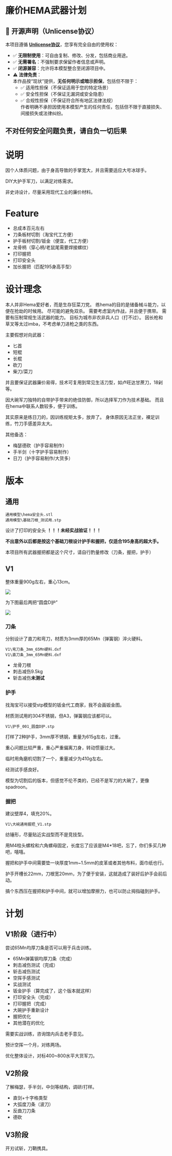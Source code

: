 # 廉价HEMA武器计划

## 📜 开源声明（Unlicense协议）

本项目遵循 **[Unlicense协议](https://unlicense.org/)**，您享有完全自由的使用权：

- ✅ **无限制使用**：可自由复制、修改、分发，包括商业用途。
- ✅ **无需署名**：不强制要求保留作者信息或声明。
- ✅ **闭源兼容**：允许将本模型整合至闭源项目中。
- ⚠️ **法律免责**：  
  本作品按“现状”提供，**无任何明示或暗示担保**，包括但不限于：  
  - ✅ 适用性担保（不保证适用于您的特定场景）  
  - ✅ 安全性担保（不保证无漏洞或安全隐患）  
  - ✅ 合规性担保（不保证符合所有地区法律法规）  
  作者明确不承担因使用本模型产生的任何责任，包括但不限于直接损失、间接损失或法律纠纷。

## 不对任何安全问题负责，请自负一切后果

# 说明

因个人体质问题，由于身高导致的手掌宽大，并且需要适应大号冰球手。

DIY大护手军刀，以满足对练需求。

非史诗设计，尽量采用现代工业的廉价材料。


# Feature

- 总成本百元左右
- 刀条板材切割（淘宝代工方便）
- 护手板材切割/钣金（便宜，代工方便）
- 龙骨柄（穿心柄/老鼠尾需要焊接螺纹）
- 打印握把
- 打印安全头
- 加长握把（匹配195身高手型）


# 设计理念

本人并非Hema爱好者，而是生存狂菜刀党。
练hema的目的是储备械斗能力，以便在抢劫的时候用。
尽可能的避免双杀。
需要考虑室内作战，并且便于携带。
需要有压制常规生活武器的能力。
目标为城市非农非兵人口（打不过）。
因长枪和草叉等太过imba，不考虑单刀进枪之类的东西。


主要假想对向武器：
- 匕首
- 短棍
- 长棍
- 砍刀
- 柴刀/菜刀

并且要保证武器廉价易得，技术可复用到常见生活刀型，如卢旺达甘蔗刀，18剁等。

因大碗军刀独特的自带护手带来的绝佳防御，所以选择军刀作为技术基础。
而且在hema中联系人数较多，便于训练。

其实原来是练日刀的，因训练规矩太多，放弃了。
身体原因无法正坐，裸足训练，竹刀手感差异太大。

其他备选：
- 梅瑟德砍（护手容易制作）
- 手半剑（十字护手容易制作）
- 日刀（护手容易制作/大货多）


# 版本

## 通用

```
通用模型\hema安全头.stl
通用模型\基础刀根_测试用.stp
```

设计了打印的安全头 **！！！未经实战验证！！！**

**不出意外以后都是按这个基础刀根设计护手和握把，仅适合195身高的超大手。**

本项目所有武器握把都是这个尺寸，请自行酌量修改（刀条，握把，护手）


## V1

整体重量900g左右，重心13cm。

![](V1/圆盘D护.png)

为下图最后两把“圆盘D护”

![](V1/重心模拟图1.jpg)


### 刀条

分别设计了直刀和弯刀，材质为3mm厚的65Mn（弹簧钢）淬火硬料。

```
V1\弯刀条_3mm_65Mn硬料.dxf
V1\直刀条_3mm_65Mn硬料.dxf
```

- 龙骨刀根
- 刺击减伤9.5kg
- 斩击减伤**未测试**

### 护手

找淘宝可以接受stp模型的钣金代工商家，我不会画钣金图。

材质测试用的304不锈钢，但A3，弹簧钢应该都可以。

```
V1\护手_001_圆盘D护.stp
```

打样了2种护手，3mm厚不锈钢，重量为615g左右，过重。

重心问题比较严重，重心严重偏离刀身，转动惯量过大。

临时用角磨机切割了一个，重量减少为410g左右。

经测试手感良好。

模型为切割后的版本，但感觉不伦不类的，已经不是军刀的大碗了，更像spadroon。

### 握把

建议壁厚4，填充20%。

```
V1\大碗通用握把_V1.stp
```

纺锤形，尽量贴近实战型而不是竞技型。

用M4柱头螺栓和六角螺母固定，长度忘了应该是M4*18吧，忘了，你们多买几种吧，嘻嘻。

握把和护手中间需要垫一块厚度1mm~1.5mm的皮革或者其他布料，面巾纸也行。

护手开槽长22mm，刀根宽20mm，为了便于安装，这就造成了装好后护手会前后动。

搞个东西压在握把和护手中间，就可以增加摩擦力，也可以防止拇指磕到护手。

# 计划

## V1阶段（进行中）

尝试65Mn均厚刀条是否可以用于兵击训练。

- 65Mn弹簧钢均厚刀条（完成）
- 刺击减伤测试（完成）
- 斩击减伤测试
- 空挥手感测试
- 实战测试
- 钣金护手（算完成了，这个版本就这样）
- 打印安全头（完成）
- 打印握把（完成）
- 大碗护手重新设计
- 握把优化
- 其他潜在的优化

需要实战训练，咨询馆内兵击老手意见。

预计空挥一个月，对练两场。

优化整体设计，对标400~800水平大货军刀。

## V2阶段

了解梅瑟，手半剑，中剑等结构，调研/打样。

- 直剑+十字格类型
- 大弧度刀条（波刀）
- 反曲刀刀条
- 德砍

## V3阶段

开刃试斩，刀鞘携具。
